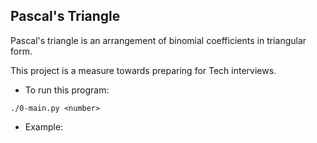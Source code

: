 ## Pascal's Triangle

 Pascal's triangle is an arrangement of binomial coefficients in triangular form.
 
 This project is a measure towards preparing for Tech interviews.

 - To run this program:

 ```shell
./0-main.py <number>
 ```

 - Example:

 
